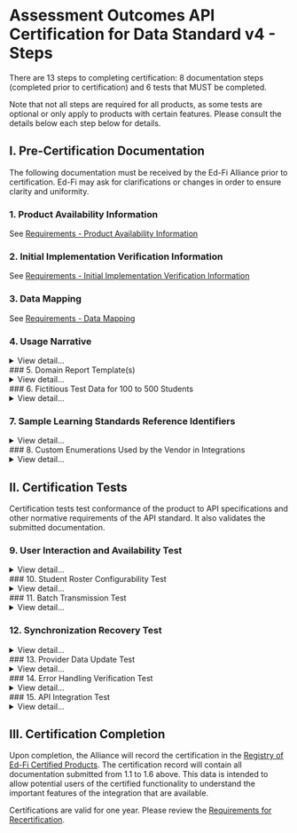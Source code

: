 # Assessment Outcomes API Certification for Data Standard v4 - Steps

There are 13 steps to completing certification: 8 documentation steps (completed
prior to certification) and 6 tests that MUST be completed.

Note that not all steps are required for all products, as some tests are
optional or only apply to products with certain features. Please consult the
details below each step below for details.

## I. Pre-Certification Documentation

The following documentation must be received by the Ed-Fi Alliance prior to
certification. Ed-Fi may ask for clarifications or changes in order to ensure
clarity and uniformity.

### 1. Product Availability Information

  See [Requirements - Product Availability Information](/partners/certification/certification-for-data-providers/product-availability-information)

### 2. Initial Implementation Verification Information

  See [Requirements - Initial Implementation Verification Information](/partners/certification/certification-for-data-providers/implementation-verification)

### 3. Data Mapping

  See [Requirements - Data Mapping](/partners/certification/certification-for-data-providers/data-mapping)

### 4. Usage Narrative

<details>
<summary>View detail...</summary>

The usage narrative is a short narrative text account of how the data exchange
functionality is made available to product users. This information will be part
of the certification registry entry. This SHOULD be fewer than 1000 words and
can be provided in any common text format (MS Word, .txt file, etc.).

</details>
### 5. Domain Report Template(s)

<details>
<summary>View detail...</summary>

One or more score report templates that are currently used by the vendor to
provide student results to end users of the certifying system.

The score report template(s):

* MUST cover all of the elements listed in step 2 above
* MUST be in wide use by the vendor currently – the vendor MAY choose which to
  use if there are different options or variations
* MUST be clearly marked to show elements that are not included in the Ed-Fi
  based API integration (e.g., elements not included in a visual picture could
  be surrounded by a red box and marked "not included")
* Per certification processes generally, these report templates MUST NOT contain
  any real student data
* MUST be provided as PDF files

The score report templates are used to validate that data semantics are
preserved and report elements are mapped to the proper Ed-Fi assessment domain
counterparts.

To help demonstrate what is wanted, view this score report from a fictitious
vendor: [Sample Score
Template.pdf](https://edfidocs.blob.core.windows.net/$web/assets/partners/certification/Sample%20Score%20Template.pdf)

</details>
### 6. Fictitious Test Data for 100 to 500 Students

<details>
<summary>View detail...</summary>

Test data is a spreadsheet of the exact sample data that will be used in the
certification process. The spreadsheet:

* MUST include all data fields from the domain report template(s) submitted as
part of item 5, above

* MUST include all data fields from the data mapping submitted as part of item
3, above

* MUST include records for a minimum of 100 students and a maximum of 500
  students

* MUST be 100% fictitious and MUST NOT be obfuscated data or derived from actual
school data in any way

</details>

### 7. Sample Learning Standards Reference Identifiers

<details>
<summary>View detail...</summary>

If the certifying system data mapping includes elements that index assessment
metadata to learning standards, the provider:

* MUST provide a spreadsheet of those learning standards that will be used. The
  spreadsheet MUST include the GUIDs and titles of those standards; no other
  fields are required
* SHOULD only include the learning standards referenced in the sample data; it
  SHOULD NOT be a full catalog of all learning standards from a provider

</details>
### 8. Custom Enumerations Used by the Vendor in Integrations

<details>
<summary>View detail...</summary>

If present, vendor-specific enumerations MUST be provided in Ed-Fi JSON or XML
format and will be published as part of the certification record. Note that only
certain enumerations are permitted to be vendor-specific: Ed-Fi Domain API for
Data Standard v4 Certification#Enumerations

The JSON MUST follow this format, which can be used to import the values into an
Ed-Fi API:

```json title="Descriptors JSON"

{
  "namespace": "[a namespace for your product, generally in URL or URI form]",
  "codeValue": "[your code value]",
  "description": "[description]",
  "shortDescription": "[short description; e.g for inclusion in a dropdown]"
}
```

```json title="Types JSON"

{
  "codeValue": "[your code value]",
  "description": "[description]",
  "shortDescription": "[short description; e.g for inclusion in a dropdown]"
}
```

</details>

## II. Certification Tests

Certification tests test conformance of the product to API specifications and
other normative requirements of the API standard. It also validates the
submitted documentation.

### 9. User Interaction and Availability Test

<details>
<summary>View detail...</summary>

The certifying product will show via screen sharing the methods by which
exchanges are triggered (and those MUST follow the requirements under
[Certification Requirements for Data
Providers](/partners/certification/certification-for-data-providers/) and be
consistent with the Usage Narrative submitted in step 4, above).

</details>
### 10. Student Roster Configurability Test

<details>
<summary>View detail...</summary>

If using a formal, shared rostering specification (e.g., Clever, OneRoster,
Ed-Fi Enrollment API) that allows for multiple student identifiers, the provider
MUST either:

a) Demonstrate that the product allows for configuration of which student ID
(from the roster specification) is used when communicating with the Domain's API
implementation. This is REQUIRED even if the student identifiers are optional in
the roster specification, and MUST be done for all roster specifications. The
student ID configuration is limited to the district/SIS student ID and the state
student ID – other IDs are exempt (e.g., a student lunchroom code, a student
Google ID).

b) Demonstrate the ability to roster students via the Ed-Fi Enrollment API or
the Ed-Fi Core Student Data API.

The vendor will show via screen sharing or screen shots evidence of proof that
this is configurable.

:::note

This configuration is **only** REQUIRED for those systems that use a
standardized roster specification where individual students may have multiple
identifiers.

:::

</details>
### 11. Batch Transmission Test

<details>
<summary>View detail...</summary>

Using the sample data from step 6, the certifying system will transmit an entire
set of domain metadata and domain sample data.

Detailed Steps

1. The vendor will transmit the entire set of metadata and domain sample data to
   the sandbox.

2. The submitted domain report(s) will be used to check for completeness and for
   valid semantics.

  a. All fields from 1.1. that are map-able to the Ed-Fi model must be included.

  b. Field meanings must be accurately represented according to the Ed-Fi
  definitions.

3. Ed-Fi will confirm the data landed and matched expectations from the Sample
   Data Spreadsheet provided by the vendor.

4. A full and more detailed analysis of the data will be    conducted
   asynchronously after the certification session by the Alliance.

Any deviations from the expected data from the sample data spreadsheet or the
vendor-provided score report(s) will be documented. Ed-Fi will notify the vendor
of these deviations and request either updates to or additional clarification of
the submitted documentation.

Note that in this step, Ed-Fi is also verifying that data definition semantics
are reasonably preserved in the mapping from provider formats to Ed-Fi formats.

</details>

### 12. Synchronization Recovery Test

<details>
<summary>View detail...</summary>

To simulate the need to re-sync data in the event of an indeterminate error,
several domain results will be deleted from the previously transmitted results.
The product will be asked to re-submit the same records to ensure that those
records appear.

Detailed Steps

1. Ed-Fi Alliance will delete several records randomly.

2. The certifying product will re-submit the same metadata and sample data to
   the sandbox.

3. Ed-Fi Alliance will confirm the deleted records have reappeared in the
   sandbox.

</details>
### 13. Provider Data Update Test

<details>
<summary>View detail...</summary>

A change will be made to a set of records on the certifying product side and the
product must show the capability to re-send the data so as to update the values
of the API resources.

Detailed Steps

1. Certifying product will be asked to update several sample data records.

2. Ed-Fi Alliance will confirm the updated record in the sandbox.

</details>
### 14. Error Handling Verification Test

<details>
<summary>View detail...</summary>

The provider / API client MUST be able to perform the following actions:

* Capture and log transport errors, including all HTTP errors.
* Re-attempt delivery of API resources updates following failed transmissions.
* In the event that repeated delivery fails for the same resource update,
  surface the error to a system user.

Field work within the Ed-Fi community has revealed that this application
behavior is a necessary condition of system interoperability. Accordingly, the
test scenarios may include situations in which an API resource (or resources)
will be made unavailable to the client, or in which the API reports other errors
due to resource availability (e.g., HTTP 500 error). The client is expected to
be able to successfully handle such situations.

Detailed Steps

1. Create an error in the Assessment data.

2. Attempt to POST or PUT the updated value to the sandbox.

3. Provide a quick overview of how the error is surfaced to the user.

4. Correct the error and re-submit.

5. Data submission is confirmed by the Ed-Fi Alliance.

</details>
### 15. API Integration Test

<details>
<summary>View detail...</summary>

The provider will show evidence, via a live, synchronous meeting and screen
sharing, how the product integration follows these [API Integration Best
Practices](/partners/certification/certification-for-data-providers/api-integration-best-practices).

</details>

## III. Certification Completion

Upon completion, the Alliance will record the certification in the [Registry of
Ed-Fi Certified
Products](/partners/certification/registry-of-ed-fi-certified-products). The
certification record will contain all documentation submitted from 1.1 to 1.6
above. This data is intended to allow potential users of the certified
functionality to understand the important features of the integration that are
available.

Certifications are valid for one year. Please review the [Requirements for
Recertification](/partners/certification/certification-for-data-providers/).

